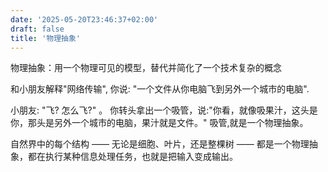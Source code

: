 ```yaml
---
date: '2025-05-20T23:46:37+02:00'
draft: false
title: '物理抽象'
---
```

物理抽象：用一个物理可见的模型，替代并简化了一个技术复杂的概念

和小朋友解释"网络传输", 你说: "一个文件从你电脑飞到另外一个城市的电脑".

小朋友: "飞? 怎么飞?" 。 你转头拿出一个吸管，说:"你看，就像吸果汁，这头是你，那头是另外一个城市的电脑，果汁就是文件。"
吸管,就是一个物理抽象。


自然界中的每个结构 —— 无论是细胞、叶片，还是整棵树 —— 都是一个物理抽象，都在执行某种信息处理任务，也就是把输入变成输出。